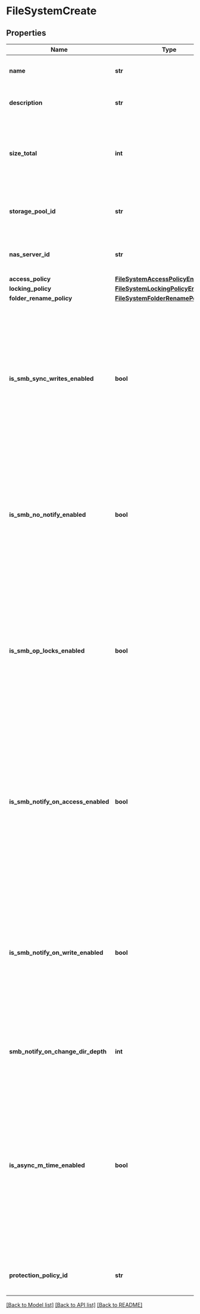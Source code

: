 # FileSystemCreate

## Properties
Name | Type | Description | Notes
------------ | ------------- | ------------- | -------------
**name** | **str** | Name of the file system. (255 UTF-8 characters). | 
**description** | **str** | File system description. (255 UTF-8 characters). | [optional] 
**size_total** | **int** | Size that the file system presents to the host or end user. (Bytes) Value is always rounded up to next MB.  | 
**storage_pool_id** | **str** | Id of the Storage pool on which the file system has to be provisioned. | 
**nas_server_id** | **str** | Id of the NAS Server on which the file system is mounted. | 
**access_policy** | [**FileSystemAccessPolicyEnum**](FileSystemAccessPolicyEnum.md) |  | [optional] 
**locking_policy** | [**FileSystemLockingPolicyEnum**](FileSystemLockingPolicyEnum.md) |  | [optional] 
**folder_rename_policy** | [**FileSystemFolderRenamePolicyEnum**](FileSystemFolderRenamePolicyEnum.md) |  | [optional] 
**is_smb_sync_writes_enabled** | **bool** | Indicates whether the synchronous writes option is enabled on the file system. Values are: * true - Synchronous writes option is enabled on the file system. * false - Synchronous writes option is disabled on the file system.  | [optional] [default to False]
**is_smb_no_notify_enabled** | **bool** | Indicates whether notifications of changes to directory file structure are enabled. * true - Change directory notifications are enabled. * false - Change directory notifications are disabled.                        | [optional] [default to False]
**is_smb_op_locks_enabled** | **bool** | Indicates whether opportunistic file locking is enabled on the file system. Values are: * true - Opportunistic file locking is enabled on the file system. * false - Opportunistic file locking is disabled on the file system.  | [optional] [default to True]
**is_smb_notify_on_access_enabled** | **bool** | Indicates whether file access notifications are enabled on the file system. Values are: * true - File access notifications are enabled on the file system. * false - File access notifications are disabled on the file system.  | [optional] [default to False]
**is_smb_notify_on_write_enabled** | **bool** | Indicates whether file writes notifications are enabled on the file system. Values are: * true - File writes notifications are enabled on the file system. * false - File writes notifications are disabled on the file system.  | [optional] [default to False]
**smb_notify_on_change_dir_depth** | **int** | Lowest directory level to which the enabled notifications apply, if any. | [optional] 
**is_async_m_time_enabled** | **bool** | Indicates whether asynchronous MTIME is enabled on the file system or protocol snaps that are mounted writeable. Values are: * true - Asynchronous MTIME is enabled on the file system. * false - Asynchronous MTIME is disabled on the file system.  | [optional] [default to False]
**protection_policy_id** | **str** | Id of the protection policy applied to the file system. | [optional] 

[[Back to Model list]](../README.md#documentation-for-models) [[Back to API list]](../README.md#documentation-for-api-endpoints) [[Back to README]](../README.md)

